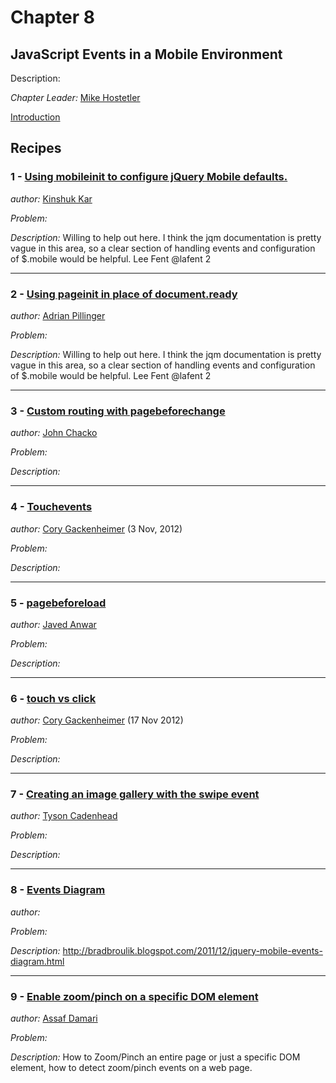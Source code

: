 # Chapter 8

## JavaScript Events in a Mobile Environment

Description: 

*Chapter Leader:* <a href="mailto:mike@appendto.com">Mike Hostetler</a>

<a href="/jquerymobilecookbook/book/blob/master/8-javascript-events-in-mobile-environment/introduction.adoc">Introduction</a>

## Recipes

### 1 - <a href="/jquerymobilecookbook/book/blob/master/8-javascript-events-in-mobile-environment/recipe-1.adoc">Using mobileinit to configure jQuery Mobile defaults.</a>
*author:* <a href="mailto:kinshuk.kar@gmail.com">Kinshuk Kar</a>

*Problem:*

*Description:* Willing to help out here.  I think the jqm documentation is pretty vague in this area, so a clear section of handling events and configuration of $.mobile would be helpful. Lee Fent @lafent 2

---

### 2 - <a href="/jquerymobilecookbook/book/blob/master/8-javascript-events-in-mobile-environment/recipe-2.adoc">Using pageinit in place of document.ready</a>
*author:* <a href="mailto:adrian.pillinger@gmail.com">Adrian Pillinger</a>

*Problem:*

*Description:* Willing to help out here.  I think the jqm documentation is pretty vague in this area, so a clear section of handling events and configuration of $.mobile would be helpful. Lee Fent @lafent 2

--- 

### 3 - <a href="/jquerymobilecookbook/book/blob/master/8-javascript-events-in-mobile-environment/recipe-3.adoc">Custom routing with pagebeforechange</a> 
*author:* <a href="mailto:poonkave@gmail.com">John Chacko</a>

*Problem:*

*Description:* 

---

### 4 - <a href="/jquerymobilecookbook/book/blob/master/8-javascript-events-in-mobile-environment/recipe-4.adoc">Touchevents</a>
*author:* <a href="mailto:cory.gack@gmail.com">Cory Gackenheimer</a> (3 Nov, 2012)

*Problem:*

*Description:* 

---

### 5 - <a href="/jquerymobilecookbook/book/blob/master/8-javascript-events-in-mobile-environment/recipe-5.adoc">pagebeforeload</a>
*author:* <a href="mailto:javed_anwar@yahoo.com">Javed Anwar</a>

*Problem:*

*Description:* 

---

### 6 - <a href="/jquerymobilecookbook/book/blob/master/8-javascript-events-in-mobile-environment/recipe-6.adoc">touch vs click</a>
*author:* <a href="mailto:cory.gack@gmail.com">Cory Gackenheimer</a> (17 Nov 2012)

*Problem:*

*Description:* 

---

### 7 - <a href="/jquerymobilecookbook/book/blob/master/8-javascript-events-in-mobile-environment/recipe-7.adoc">Creating an image gallery with the swipe event</a>
*author:* <a href="mailto:tcadenhead@appendto.com">Tyson Cadenhead</a>

*Problem:*

*Description:* 

---

### 8 - <a href="/jquerymobilecookbook/book/blob/master/8-javascript-events-in-mobile-environment/recipe-8.adoc">Events Diagram</a>
*author:* <a href="mailto:"></a>

*Problem:*

*Description:* http://bradbroulik.blogspot.com/2011/12/jquery-mobile-events-diagram.html

---

### 9 - <a href="/jquerymobilecookbook/book/blob/master/8-javascript-events-in-mobile-environment/recipe-9.adoc">Enable zoom/pinch on a specific DOM element </a>
*author:* <a href="mailto:asafda@gmail.com">Assaf Damari</a>

*Problem:*

*Description:* How to Zoom/Pinch an entire page or just a specific DOM element, how to detect zoom/pinch events on a web page. 